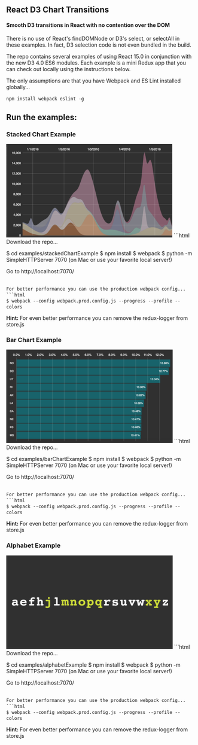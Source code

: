 <h2>React D3 Chart Transitions</h2>
<h4>Smooth D3 transitions in React with no contention over the DOM</h4>

There is no use of React's findDOMNode or D3's select, or selectAll in these examples.  In fact, D3 selection code is not even bundled in the build.

The repo contains several examples of using React 15.0 in conjunction with the new D3 4.0 ES6 modules.  Each example is a mini Redux app that you can check out locally using the instructions below.

The only assumptions are that you have Webpack and ES Lint installed globally...
```html
npm install webpack eslint -g
```

<h2>Run the examples:</h2>
<h3>Stacked Chart Example</h3>
<img src="README/stacked.png" height="250px"/>
```html
Download the repo...

$ cd examples/stackedChartExample
$ npm install
$ webpack
$ python -m SimpleHTTPServer 7070 (on Mac or use your favorite local server!)

Go to http://localhost:7070/
```

For better performance you can use the production webpack config...
```html
$ webpack --config webpack.prod.config.js --progress --profile --colors
```
<strong>Hint: </strong>For even better performance you can remove the redux-logger from store.js

<h3>Bar Chart Example</h3>
<img src="README/bar.png" height="250px"/>
```html
Download the repo...

$ cd examples/barChartExample
$ npm install
$ webpack
$ python -m SimpleHTTPServer 7070 (on Mac or use your favorite local server!)

Go to http://localhost:7070/
```

For better performance you can use the production webpack config...
```html
$ webpack --config webpack.prod.config.js --progress --profile --colors
```
<strong>Hint: </strong>For even better performance you can remove the redux-logger from store.js

<h3>Alphabet Example</h3>
<img src="README/alphabet.png" height="250px"/>
```html
Download the repo...

$ cd examples/alphabetExample
$ npm install
$ webpack
$ python -m SimpleHTTPServer 7070 (on Mac or use your favorite local server!)

Go to http://localhost:7070/
```

For better performance you can use the production webpack config...
```html
$ webpack --config webpack.prod.config.js --progress --profile --colors
```
<strong>Hint: </strong>For even better performance you can remove the redux-logger from store.js



